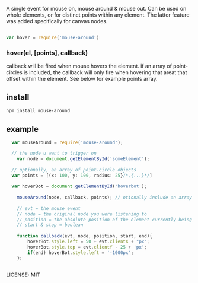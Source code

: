 A single event for mouse on, mouse around & mouse out.
Can be used on whole elements, or for distinct points within any element. 
The latter feature was added specifically for canvas nodes.

##
```js
var hover = require('mouse-around')
```

### hover(el, [points], callback)

callback will be fired when mouse hovers the element.  if an array of point-circles is included, the callback will only fire when hovering that areat that offset within the element.  See below for example points array.

## install

```
npm install mouse-around
```

## example

```js
  var mouseAround = require('mouse-around');

  // the node u want to trigger on
	var node = document.getElementById('someElement');
  
  // optionally, an array of point-circle objects
  var points = [(x: 100, y: 100, radius: 25}/*,{...}*/]
	
  var hoverBot = document.getElementById('hoverbot');
	
	mouseAround(node, callback, points); // otionally include an array of point-circle objects 
	
	// evt = the mouse event
	// node = the original node you were listening to
	// position = the absolute position of the element currently being hovered (which may be a child element)
	// start & stop = boolean
	
	function callback(evt, node, position, start, end){
		hoverBot.style.left = 50 + evt.clientX + "px";
		hoverBot.style.top = evt.clientY - 25 + 'px';
		if(end) hoverBot.style.left = '-1000px'; 
	};
	
```
LICENSE: MIT
